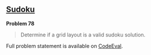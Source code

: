 [Sudoku][ce]
------------

**Problem 78**

> Determine if a grid layout is a valid sudoku solution.

Full problem statement is available on [CodeEval][ce].

[ce]: https://www.codeeval.com/browse/78/
      "View problem statement on CodeEval"
